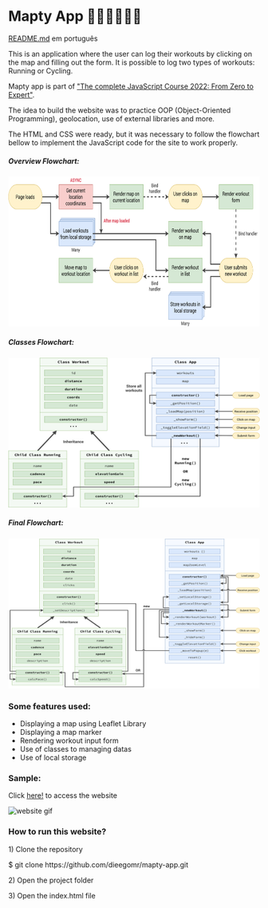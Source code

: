 <h1>Mapty App 🏃🏻‍♂️🚴🏽‍♂️</h1>

<p><a href="https://github.com/dieegomr/mapty-app/blob/main/README_pt-BR.md">README.md</a> em português</p>
<p>
This is an application where the user can log their workouts by clicking on the map and filling out the form. It is possible to log two types of workouts: Running or Cycling.</p>
<p>Mapty app is part of <a href="https://www.udemy.com/course/the-complete-javascript-course/?utm_source=adwords&utm_medium=udemyads&utm_campaign=WebDevelopment_v.PROF_la.EN_cc.BR_ti.8322&utm_content=deal4584&utm_term=_._ag_108455848694_._ad_467154447027_._kw__._de_c_._dm__._pl__._ti_dsa-774930035449_._li_1031586_._pd__._&matchtype=&gclid=CjwKCAjw14uVBhBEEiwAaufYx9TbRKLGzNDmGQA8PAaGk99qGom4VgQpkeWedZuxHN_Cs1e6m0LX0BoCUJQQAvD_BwE">"The complete JavaScript Course 2022: From Zero to Expert"</a>.</p>
<p>The idea to build the website was to practice OOP (Object-Oriented Programming), geolocation, use of external libraries and more.
</p>

<p>
The HTML and CSS were ready, but it was necessary to follow the flowchart bellow to implement the JavaScript code for the site to work properly. </p>

<h5>Overview Flowchart:</h5>
<img src="Mapty-flowchart.png" alt="flowchart" width="600" height="300">
<h5>Classes Flowchart: </h5>
<img src="Mapty-architecture-part-1.png" alt="flowchart" width="600" height="300">
<h5>Final Flowchart: </h5>
<img src="Mapty-architecture-final.png" alt="flowchart" width="600" height="300">

<h3>Some features used:</h3>
<ul>
<li>Displaying a map using Leaflet Library</li>
<li>Displaying a map marker</li>
<li>Rendering workout input form</li>
<li>Use of classes to managing datas</li>
<li>Use of local storage</li>
</ul>

<h3>Sample:</h3>
<p>Click <a href="https://dieegomr.github.io/mapty-app/">here!</a> to access the website</p>
<img src="mapty-app.gif" alt="website gif" width="800" height="500">

<h3>How to run this website?</h3>

<p>1) Clone the repository </p>
<p>   $ git clone https://github.com/dieegomr/mapty-app.git</p>
<p>2) Open the project folder</p>
<p>3) Open the index.html file</p>

